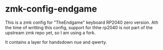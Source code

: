 # zmk-config-endgame

This is a zmk config for "TheEndgame" keyboard RP2040 zero version.
Ath the time of writting this config, support for thhe rp2040 is not part of the upstream zmk repo yet,
so I am using a fork.

It contains a layer for handsdown nue and qwerty.


